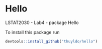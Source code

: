 # Hello

LSTAT2030 - Lab4 - package Hello

To install this package run
```r
devtools::install_github("thuyldo/hello")
```
